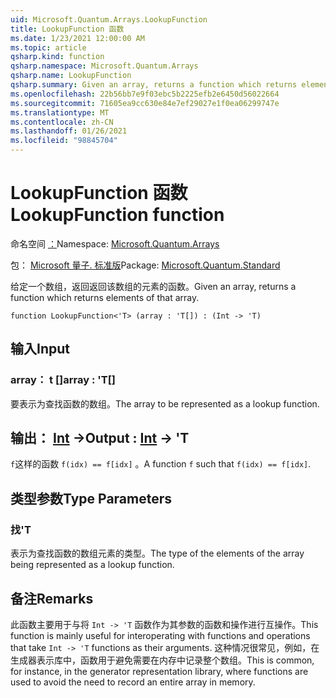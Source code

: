 ```yaml
---
uid: Microsoft.Quantum.Arrays.LookupFunction
title: LookupFunction 函数
ms.date: 1/23/2021 12:00:00 AM
ms.topic: article
qsharp.kind: function
qsharp.namespace: Microsoft.Quantum.Arrays
qsharp.name: LookupFunction
qsharp.summary: Given an array, returns a function which returns elements of that array.
ms.openlocfilehash: 22b56bb7e9f03ebc5b2225efb2e6450d56022664
ms.sourcegitcommit: 71605ea9cc630e84e7ef29027e1f0ea06299747e
ms.translationtype: MT
ms.contentlocale: zh-CN
ms.lasthandoff: 01/26/2021
ms.locfileid: "98845704"
---
```

# <a name="lookupfunction-function"></a><span data-ttu-id="aa46d-102">LookupFunction 函数</span><span class="sxs-lookup"><span data-stu-id="aa46d-102">LookupFunction function</span></span>

<span data-ttu-id="aa46d-103">命名空间 [：](xref:Microsoft.Quantum.Arrays)</span><span class="sxs-lookup"><span data-stu-id="aa46d-103">Namespace: [Microsoft.Quantum.Arrays](xref:Microsoft.Quantum.Arrays)</span></span>

<span data-ttu-id="aa46d-104">包： [Microsoft 量子. 标准版](https://nuget.org/packages/Microsoft.Quantum.Standard)</span><span class="sxs-lookup"><span data-stu-id="aa46d-104">Package: [Microsoft.Quantum.Standard](https://nuget.org/packages/Microsoft.Quantum.Standard)</span></span>


<span data-ttu-id="aa46d-105">给定一个数组，返回返回该数组的元素的函数。</span><span class="sxs-lookup"><span data-stu-id="aa46d-105">Given an array, returns a function which returns elements of that array.</span></span>

```qsharp
function LookupFunction<'T> (array : 'T[]) : (Int -> 'T)
```


## <a name="input"></a><span data-ttu-id="aa46d-106">输入</span><span class="sxs-lookup"><span data-stu-id="aa46d-106">Input</span></span>

### <a name="array--t"></a><span data-ttu-id="aa46d-107">array： t []</span><span class="sxs-lookup"><span data-stu-id="aa46d-107">array : 'T[]</span></span>

<span data-ttu-id="aa46d-108">要表示为查找函数的数组。</span><span class="sxs-lookup"><span data-stu-id="aa46d-108">The array to be represented as a lookup function.</span></span>



## <a name="output--int---t"></a><span data-ttu-id="aa46d-109">输出： [Int](xref:microsoft.quantum.lang-ref.int) -></span><span class="sxs-lookup"><span data-stu-id="aa46d-109">Output : [Int](xref:microsoft.quantum.lang-ref.int) -> 'T</span></span>

<span data-ttu-id="aa46d-110">`f`这样的函数 `f(idx) == f[idx]` 。</span><span class="sxs-lookup"><span data-stu-id="aa46d-110">A function `f` such that `f(idx) == f[idx]`.</span></span>

## <a name="type-parameters"></a><span data-ttu-id="aa46d-111">类型参数</span><span class="sxs-lookup"><span data-stu-id="aa46d-111">Type Parameters</span></span>

### <a name="t"></a><span data-ttu-id="aa46d-112">找</span><span class="sxs-lookup"><span data-stu-id="aa46d-112">'T</span></span>

<span data-ttu-id="aa46d-113">表示为查找函数的数组元素的类型。</span><span class="sxs-lookup"><span data-stu-id="aa46d-113">The type of the elements of the array being represented as a lookup function.</span></span>

## <a name="remarks"></a><span data-ttu-id="aa46d-114">备注</span><span class="sxs-lookup"><span data-stu-id="aa46d-114">Remarks</span></span>

<span data-ttu-id="aa46d-115">此函数主要用于与将 `Int -> 'T` 函数作为其参数的函数和操作进行互操作。</span><span class="sxs-lookup"><span data-stu-id="aa46d-115">This function is mainly useful for interoperating with functions and operations that take `Int -> 'T` functions as their arguments.</span></span> <span data-ttu-id="aa46d-116">这种情况很常见，例如，在生成器表示库中，函数用于避免需要在内存中记录整个数组。</span><span class="sxs-lookup"><span data-stu-id="aa46d-116">This is common, for instance, in the generator representation library, where functions are used to avoid the need to record an entire array in memory.</span></span>